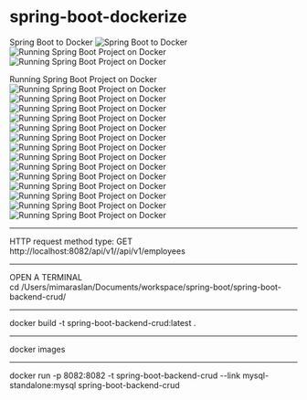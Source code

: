 # spring-boot-dockerize

Spring Boot to Docker
![Spring Boot to Docker](src/main/resources/static/images/01.jpg)
![Running Spring Boot Project on Docker](src/main/resources/static/images/02.jpg)
![Running Spring Boot Project on Docker](src/main/resources/static/images/03.jpg)

Running Spring Boot Project on Docker
![Running Spring Boot Project on Docker](src/main/resources/static/images/04.jpg)
![Running Spring Boot Project on Docker](src/main/resources/static/images/05.jpg)
![Running Spring Boot Project on Docker](src/main/resources/static/images/06.jpg)
![Running Spring Boot Project on Docker](src/main/resources/static/images/07.jpg)
![Running Spring Boot Project on Docker](src/main/resources/static/images/08.jpg)
![Running Spring Boot Project on Docker](src/main/resources/static/images/09.jpg)
![Running Spring Boot Project on Docker](src/main/resources/static/images/10.jpg)
![Running Spring Boot Project on Docker](src/main/resources/static/images/11.jpg)
![Running Spring Boot Project on Docker](src/main/resources/static/images/12.jpg)
![Running Spring Boot Project on Docker](src/main/resources/static/images/13.jpg)
![Running Spring Boot Project on Docker](src/main/resources/static/images/14.jpg)
![Running Spring Boot Project on Docker](src/main/resources/static/images/15.jpg)
![Running Spring Boot Project on Docker](src/main/resources/static/images/16.jpg)
![Running Spring Boot Project on Docker](src/main/resources/static/images/17.jpg)





<hr>
HTTP request method type: GET <br>
http://localhost:8082/api/v1//api/v1/employees

<hr>
OPEN A TERMINAL <br>
cd /Users/mimaraslan/Documents/workspace/spring-boot/spring-boot-backend-crud/

<hr>
docker build -t spring-boot-backend-crud:latest . 

<hr>
docker images

<hr>
docker run -p 8082:8082 -t spring-boot-backend-crud --link mysql-standalone:mysql spring-boot-backend-crud 